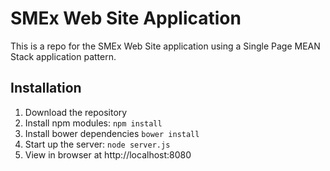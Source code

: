 # SMEx Web Site Application

This is a repo for the SMEx Web Site application using a Single Page MEAN Stack application pattern.

## Installation
1. Download the repository
2. Install npm modules: `npm install`
3. Install bower dependencies `bower install`
4. Start up the server: `node server.js`
5. View in browser at http://localhost:8080
